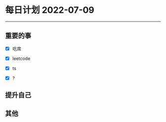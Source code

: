 #  每日计划 2022-07-09
---
## 重要的事
- [x]  吃席
- [x]  leetcode
- [x]  ts
- [x] ?




## 提升自己

  



## 其他









